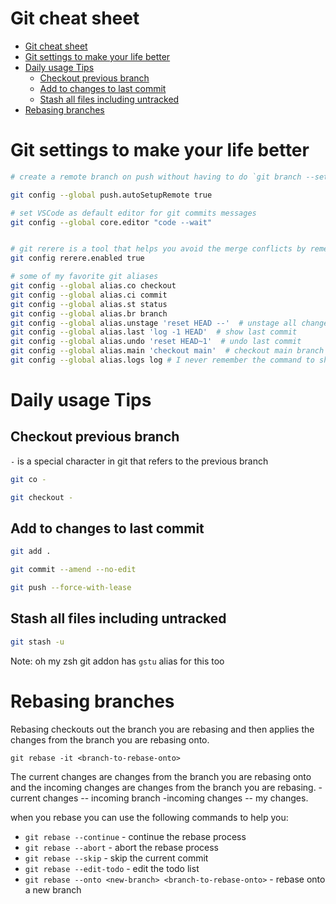 # Git cheat sheet

- [Git cheat sheet](#git-cheat-sheet)
- [Git settings to make your life better](#git-settings-to-make-your-life-better)
- [Daily usage Tips](#daily-usage-tips)
  - [Checkout previous branch](#checkout-previous-branch)
  - [Add to changes to last commit](#add-to-changes-to-last-commit)
  - [Stash all files including untracked](#stash-all-files-including-untracked)
- [Rebasing branches](#rebasing-branches)


# Git settings to make your life better

```bash
# create a remote branch on push without having to do `git branch --set-upstream-to <remote-branch>`. This is my favorite "new" get feature. 

git config --global push.autoSetupRemote true

# set VSCode as default editor for git commits messages
git config --global core.editor "code --wait"


# git rerere is a tool that helps you avoid the merge conflicts by remembering the state of the files after the last merge.
git config rerere.enabled true

# some of my favorite git aliases 
git config --global alias.co checkout
git config --global alias.ci commit
git config --global alias.st status
git config --global alias.br branch
git config --global alias.unstage 'reset HEAD --'  # unstage all changes
git config --global alias.last 'log -1 HEAD'  # show last commit
git config --global alias.undo 'reset HEAD~1'  # undo last commit
git config --global alias.main 'checkout main'  # checkout main branch
git config --global alias.logs log # I never remember the command to show logs is log or logs so it is now both 

```

# Daily usage Tips 

## Checkout previous branch 

`-` is a special character in git that refers to the previous branch

```bash
git co -
```

```bash
git checkout -
```

## Add to changes to last commit

```bash 
git add .

git commit --amend --no-edit

git push --force-with-lease
```


## Stash all files including untracked
```bash
git stash -u
```
Note: oh my zsh git addon has `gstu` alias for this too

# Rebasing branches

Rebasing checkouts out the branch you are rebasing and then applies the changes from the branch you are rebasing onto. 

`git rebase -it <branch-to-rebase-onto>`

The current changes are changes from the branch you are rebasing onto and the incoming changes are changes from the branch you are rebasing.
-current changes -- incoming branch
-incoming changes -- my changes.

when you rebase you can use the following commands to help you:

- `git rebase --continue` - continue the rebase process
- `git rebase --abort` - abort the rebase process
- `git rebase --skip` - skip the current commit
- `git rebase --edit-todo` - edit the todo list
- `git rebase --onto <new-branch> <branch-to-rebase-onto>` - rebase onto a new branch



